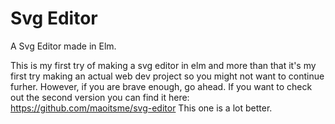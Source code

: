 # Svg Editor
 A Svg Editor made in Elm.
 
This is my first try of making a svg editor in elm and more than that it's my first try making an actual web dev project so you might not want to continue furher. However, if you are brave enough, go ahead. If you want to check out the second version you can find it here: https://github.com/maoitsme/svg-editor This one is a lot better.
